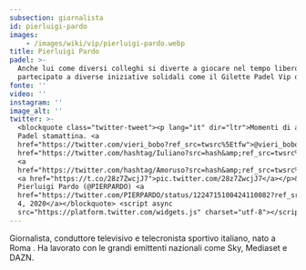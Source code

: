 ```yaml
---
subsection: giornalista
id: pierluigi-pardo
images: 
    - /images/wiki/vip/pierluigi-pardo.webp
title: Pierluigi Pardo
padel: >-
  Anche lui come diversi colleghi si diverte a giocare nel tempo libero, ha
  partecipato a diverse iniziative solidali come il Gilette Padel Vip del 2019
fonte: ''
video: ''
instagram: ''
image_alt: ''
twitter: >-
  <blockquote class="twitter-tweet"><p lang="it" dir="ltr">Momenti di altissimo
  Padel stamattina. <a
  href="https://twitter.com/vieri_bobo?ref_src=twsrc%5Etfw">@vieri_bobo</a> <a
  href="https://twitter.com/hashtag/Iuliano?src=hash&amp;ref_src=twsrc%5Etfw">#Iuliano</a>
  <a
  href="https://twitter.com/hashtag/Amoruso?src=hash&amp;ref_src=twsrc%5Etfw">#Amoruso</a>.
  <a href="https://t.co/28z7ZwcjJ7">pic.twitter.com/28z7ZwcjJ7</a></p>&mdash;
  Pierluigi Pardo (@PIERPARDO) <a
  href="https://twitter.com/PIERPARDO/status/1224715100424110082?ref_src=twsrc%5Etfw">February
  4, 2020</a></blockquote> <script async
  src="https://platform.twitter.com/widgets.js" charset="utf-8"></script>
---
```

Giornalista, conduttore televisivo e telecronista sportivo italiano, nato a Roma . Ha lavorato con le grandi emittenti nazionali come Sky, Mediaset e DAZN.